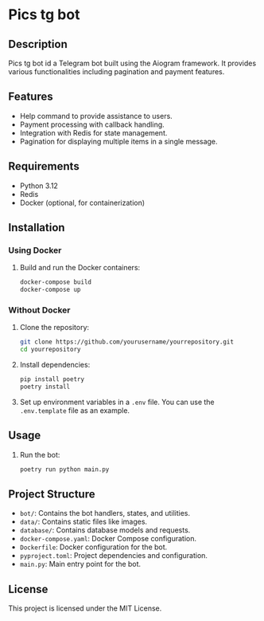 # Pics tg bot

## Description
Pics tg bot id a Telegram bot built using the Aiogram framework. It provides various functionalities including pagination and payment features.

## Features
- Help command to provide assistance to users.
- Payment processing with callback handling.
- Integration with Redis for state management.
- Pagination for displaying multiple items in a single message.

## Requirements
- Python 3.12
- Redis
- Docker (optional, for containerization)

## Installation

### Using Docker
1. Build and run the Docker containers:
    ```sh
    docker-compose build
    docker-compose up
    ```

### Without Docker
1. Clone the repository:
    ```sh
    git clone https://github.com/yourusername/yourrepository.git
    cd yourrepository
    ```

2. Install dependencies:
    ```sh
    pip install poetry
    poetry install
    ```

3. Set up environment variables in a `.env` file. You can use the `.env.template` file as an example.

## Usage
1. Run the bot:
    ```sh
    poetry run python main.py
    ```

## Project Structure
- `bot/`: Contains the bot handlers, states, and utilities.
- `data/`: Contains static files like images.
- `database/`: Contains database models and requests.
- `docker-compose.yaml`: Docker Compose configuration.
- `Dockerfile`: Docker configuration for the bot.
- `pyproject.toml`: Project dependencies and configuration.
- `main.py`: Main entry point for the bot.

## License
This project is licensed under the MIT License.
